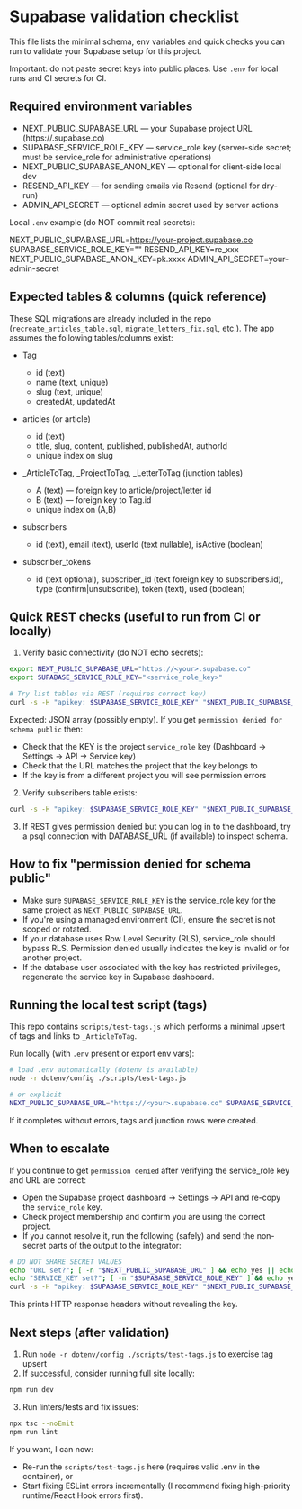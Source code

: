 # Supabase validation checklist

This file lists the minimal schema, env variables and quick checks you can run to validate your Supabase setup for this project.

Important: do not paste secret keys into public places. Use `.env` for local runs and CI secrets for CI.

## Required environment variables

- NEXT_PUBLIC_SUPABASE_URL — your Supabase project URL (https://<project>.supabase.co)
- SUPABASE_SERVICE_ROLE_KEY — service_role key (server-side secret; must be service_role for administrative operations)
- NEXT_PUBLIC_SUPABASE_ANON_KEY — optional for client-side local dev
- RESEND_API_KEY — for sending emails via Resend (optional for dry-run)
- ADMIN_API_SECRET — optional admin secret used by server actions

Local `.env` example (do NOT commit real secrets):

NEXT_PUBLIC_SUPABASE_URL=https://your-project.supabase.co
SUPABASE_SERVICE_ROLE_KEY="<your-service-role-key>"
RESEND_API_KEY=re_xxx
NEXT_PUBLIC_SUPABASE_ANON_KEY=pk.xxxx
ADMIN_API_SECRET=your-admin-secret

## Expected tables & columns (quick reference)

These SQL migrations are already included in the repo (`recreate_articles_table.sql`, `migrate_letters_fix.sql`, etc.). The app assumes the following tables/columns exist:

- Tag
  - id (text)
  - name (text, unique)
  - slug (text, unique)
  - createdAt, updatedAt

- articles (or article)
  - id (text)
  - title, slug, content, published, publishedAt, authorId
  - unique index on slug

- _ArticleToTag, _ProjectToTag, _LetterToTag (junction tables)
  - A (text) — foreign key to article/project/letter id
  - B (text) — foreign key to Tag.id
  - unique index on (A,B)

- subscribers
  - id (text), email (text), userId (text nullable), isActive (boolean)

- subscriber_tokens
  - id (text optional), subscriber_id (text foreign key to subscribers.id), type (confirm|unsubscribe), token (text), used (boolean)

## Quick REST checks (useful to run from CI or locally)

1) Verify basic connectivity (do NOT echo secrets):

```bash
export NEXT_PUBLIC_SUPABASE_URL="https://<your>.supabase.co"
export SUPABASE_SERVICE_ROLE_KEY="<service_role_key>"

# Try list tables via REST (requires correct key)
curl -s -H "apikey: $SUPABASE_SERVICE_ROLE_KEY" "$NEXT_PUBLIC_SUPABASE_URL/rest/v1/Tag?select=id,name&limit=1" | jq .
```

Expected: JSON array (possibly empty). If you get `permission denied for schema public` then:

- Check that the KEY is the project `service_role` key (Dashboard -> Settings -> API -> Service key)
- Check that the URL matches the project that the key belongs to
- If the key is from a different project you will see permission errors

2) Verify subscribers table exists:

```bash
curl -s -H "apikey: $SUPABASE_SERVICE_ROLE_KEY" "$NEXT_PUBLIC_SUPABASE_URL/rest/v1/subscribers?select=id,email&limit=1" | jq .
```

3) If REST gives permission denied but you can log in to the dashboard, try a psql connection with DATABASE_URL (if available) to inspect schema.

## How to fix "permission denied for schema public"

- Make sure `SUPABASE_SERVICE_ROLE_KEY` is the service_role key for the same project as `NEXT_PUBLIC_SUPABASE_URL`.
- If you're using a managed environment (CI), ensure the secret is not scoped or rotated.
- If your database uses Row Level Security (RLS), service_role should bypass RLS. Permission denied usually indicates the key is invalid or for another project.
- If the database user associated with the key has restricted privileges, regenerate the service key in Supabase dashboard.

## Running the local test script (tags)

This repo contains `scripts/test-tags.js` which performs a minimal upsert of tags and links to `_ArticleToTag`.

Run locally (with `.env` present or export env vars):

```bash
# load .env automatically (dotenv is available)
node -r dotenv/config ./scripts/test-tags.js

# or explicit
NEXT_PUBLIC_SUPABASE_URL="https://<your>.supabase.co" SUPABASE_SERVICE_ROLE_KEY="<service_role_key>" node ./scripts/test-tags.js
```

If it completes without errors, tags and junction rows were created.

## When to escalate

If you continue to get `permission denied` after verifying the service_role key and URL are correct:

- Open the Supabase project dashboard -> Settings -> API and re-copy the `service_role` key.
- Check project membership and confirm you are using the correct project.
- If you cannot resolve it, run the following (safely) and send the non-secret parts of the output to the integrator:

```bash
# DO NOT SHARE SECRET VALUES
echo "URL set?"; [ -n "$NEXT_PUBLIC_SUPABASE_URL" ] && echo yes || echo no
echo "SERVICE_KEY set?"; [ -n "$SUPABASE_SERVICE_ROLE_KEY" ] && echo yes || echo no
curl -s -H "apikey: $SUPABASE_SERVICE_ROLE_KEY" "$NEXT_PUBLIC_SUPABASE_URL/rest/v1/Tag?select=id&limit=1" -i
```

This prints HTTP response headers without revealing the key.

## Next steps (after validation)

1. Run `node -r dotenv/config ./scripts/test-tags.js` to exercise tag upsert
2. If successful, consider running full site locally:

```bash
npm run dev
```

3. Run linters/tests and fix issues:

```bash
npx tsc --noEmit
npm run lint
```

If you want, I can now:
- Re-run the `scripts/test-tags.js` here (requires valid .env in the container), or
- Start fixing ESLint errors incrementally (I recommend fixing high-priority runtime/React Hook errors first).

